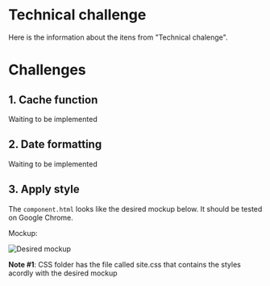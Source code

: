 # Technical challenge

Here is the information about the itens from "Technical chalenge".

# Challenges

## 1. Cache function
Waiting to be implemented

## 2. Date formatting
Waiting to be implemented

## 3. Apply style
The `component.html` looks like the desired mockup below. It should be tested on Google Chrome.

Mockup:

![Desired mockup](https://i.ibb.co/Brh3jXQ/mockup.png)

**Note #1**: CSS folder has the file called site.css that contains the styles acordly with the desired mockup
